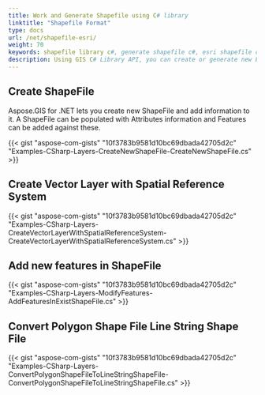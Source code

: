 ```yaml
---
title: Work and Generate Shapefile using C# library
linktitle: "Shapefile Format"
type: docs
url: /net/shapefile-esri/
weight: 70
keywords: shapefile library c#, generate shapefile c#, esri shapefile c# library
description: Using GIS C# Library API, you can create or generate new Esri ShapeFile and add information to it. You can also add new features in ShapeFile.
---
```


## **Create ShapeFile**
Aspose.GIS for .NET lets you create new ShapeFile and add information to it. A ShapeFile can be populated with Attributes information and Features can be added against these.

{{< gist "aspose-com-gists" "10f3783b9581d10bc69dbada42705d2c" "Examples-CSharp-Layers-CreateNewShapeFile-CreateNewShapeFile.cs" >}}
## **Create Vector Layer with Spatial Reference System**
{{< gist "aspose-com-gists" "10f3783b9581d10bc69dbada42705d2c" "Examples-CSharp-Layers-CreateVectorLayerWithSpatialReferenceSystem-CreateVectorLayerWithSpatialReferenceSystem.cs" >}}
## **Add new features in ShapeFile**
{{< gist "aspose-com-gists" "10f3783b9581d10bc69dbada42705d2c" "Examples-CSharp-Layers-ModifyFeatures-AddFeaturesInExistShapeFile.cs" >}}
## **Convert Polygon Shape File Line String Shape File**
{{< gist "aspose-com-gists" "10f3783b9581d10bc69dbada42705d2c" "Examples-CSharp-Layers-ConvertPolygonShapeFileToLineStringShapeFile-ConvertPolygonShapeFileToLineStringShapeFile.cs" >}}
